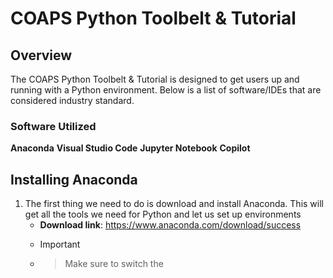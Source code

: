# COAPS Python Toolbelt & Tutorial

## Overview
The COAPS Python Toolbelt & Tutorial is designed to get users up and running with a Python environment. Below is a list of software/IDEs that are considered industry standard. 

### Software Utilized
**Anaconda**
**Visual Studio Code**
**Jupyter Notebook**
**Copilot**

## Installing Anaconda
1. The first thing we need to do is download and install Anaconda. This will get all the tools we need for Python and let us set up environments
    - **Download link**: https://www.anaconda.com/download/success
    - > [!IMPORTANT]
    - > Make sure to switch the 